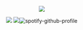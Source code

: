 <p align="center">
<img src="https://github.com/arkh4mtapes/arkh4mtapes/assets/139326012/0a68d1cb-ce99-430e-9331-cefa8109742e&ixid=eyJhcHBfaWQiOjEyMDd9&auto=format&fit=crop&w=2772&q=80"/>

<p align="center">
<img src="/>

yea i aint fucking with this website because i cant figure it out, anyway, if u care enough to learn about me u can head over to my patreon which is linked on my account. have fun

<p align="center">
<img src="/>
  
[![spotify-github-profile](https://spotify-github-profile.vercel.app/api/view?uid=gikiawfvcavtcjt6glcfb6bq8&cover_image=true&theme=novatorem&show_offline=false&background_color=121212&interchange=false&bar_color=53b14f&bar_color_cover=false)](https://github.com/kittinan/spotify-github-profile)

